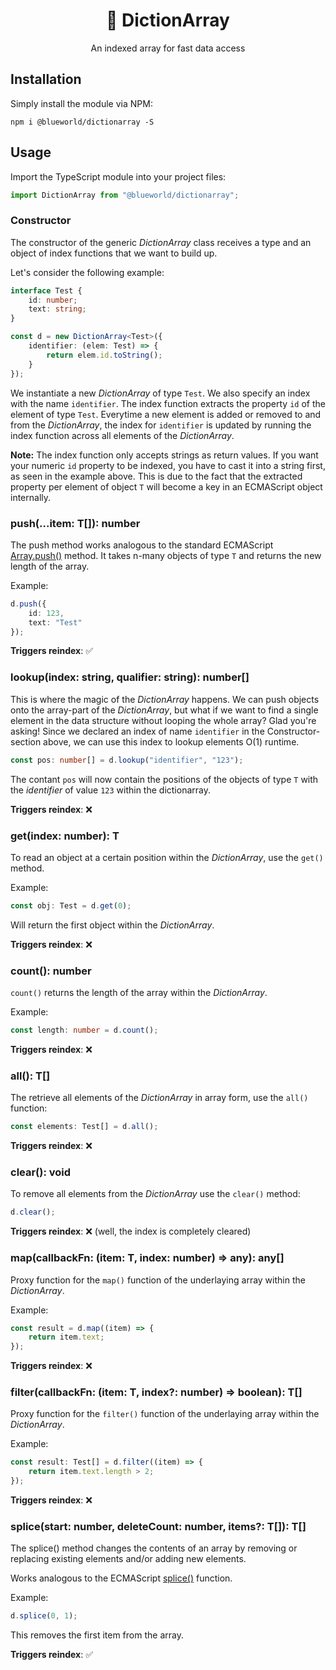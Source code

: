 <h1 align="center">📒 DictionArray</h1>
<p align="center">An indexed array for fast data access</p>

## Installation

Simply install the module via NPM:

`npm i @blueworld/dictionarray -S`

## Usage

Import the TypeScript module into your project files:

```typescript
import DictionArray from "@blueworld/dictionarray";
```

### Constructor

The constructor of the generic _DictionArray_ class receives a type and an object of index functions that we want to build up.

Let's consider the following example:

```typescript
interface Test {
	id: number;
	text: string;
}

const d = new DictionArray<Test>({
	identifier: (elem: Test) => {
		return elem.id.toString();
	}
});
```

We instantiate a new _DictionArray_ of type `Test`. We also specify an index with the name `identifier`. The index function extracts the property `id` of the element of type `Test`. Everytime a new element is added or removed to and from the _DictionArray_, the index for `identifier` is updated by running the index function across all elements of the _DictionArray_.

**Note:** The index function only accepts strings as return values. If you want your numeric `id` property to be indexed, you have to cast it into a string first, as seen in the example above.
This is due to the fact that the extracted property per element of object `T` will become a key in an ECMAScript object internally.

### push(...item: T[]): number

The push method works analogous to the standard ECMAScript [Array.push()](https://developer.mozilla.org/en-US/docs/Web/JavaScript/Reference/Global_Objects/Array/push) method. It takes n-many objects of type `T` and returns the new length of the array.

Example:

```typescript
d.push({
	id: 123,
	text: "Test"
});
```

**Triggers reindex**: ✅

### lookup(index: string, qualifier: string): number[]

This is where the magic of the _DictionArray_ happens. We can push objects onto the array-part of the _DictionArray_, but what if we want to find a single element in the data structure without looping the whole array? Glad you're asking! Since we declared an index of name `identifier` in the Constructor-section above, we can use this index to lookup elements O(1) runtime.

```typescript
const pos: number[] = d.lookup("identifier", "123");
```

The contant `pos` will now contain the positions of the objects of type `T` with the _identifier_ of value `123` within the dictionarray.

**Triggers reindex**: ❌

### get(index: number): T

To read an object at a certain position within the _DictionArray_, use the `get()` method.

Example:

```typescript
const obj: Test = d.get(0);
```

Will return the first object within the _DictionArray_.

**Triggers reindex**: ❌

### count(): number

`count()` returns the length of the array within the _DictionArray_.

Example:

```typescript
const length: number = d.count();
```

**Triggers reindex**: ❌

### all(): T[]

The retrieve all elements of the _DictionArray_ in array form, use the `all()` function:

```typescript
const elements: Test[] = d.all();
```

**Triggers reindex**: ❌

### clear(): void

To remove all elements from the _DictionArray_ use the `clear()` method:

```typescript
d.clear();
```

**Triggers reindex**: ❌ (well, the index is completely cleared)

### map(callbackFn: (item: T, index: number) => any): any[]

Proxy function for the `map()` function of the underlaying array within the _DictionArray_.

Example:

```typescript
const result = d.map((item) => {
	return item.text;
});
```

**Triggers reindex**: ❌

### filter(callbackFn: (item: T, index?: number) => boolean): T[]

Proxy function for the `filter()` function of the underlaying array within the _DictionArray_.

Example:

```typescript
const result: Test[] = d.filter((item) => {
	return item.text.length > 2;
});
```

**Triggers reindex**: ❌

### splice(start: number, deleteCount: number, items?: T[]): T[]

The splice() method changes the contents of an array by removing or replacing existing elements and/or adding new elements.

Works analogous to the ECMAScript [splice()](https://developer.mozilla.org/en-US/docs/Web/JavaScript/Reference/Global_Objects/Array/splice) function.

Example:

```typescript
d.splice(0, 1);
```

This removes the first item from the array.

**Triggers reindex**: ✅
